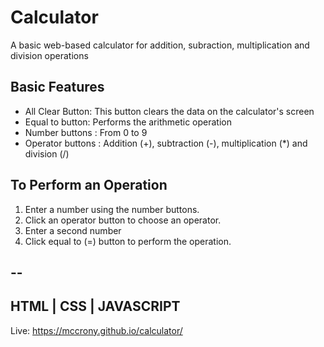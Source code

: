 # Calculator
A basic web-based calculator for addition, subraction, multiplication and division operations

## Basic Features
- All Clear Button: This button clears the data on the calculator's screen
- Equal to button: Performs the arithmetic operation
- Number buttons : From 0 to 9
- Operator buttons : Addition (+), subtraction (-), multiplication (*) and division (/)

## To Perform an Operation
1. Enter a number using the number buttons.
2. Click an operator button to choose an operator.
3. Enter a second number
4. Click equal to (=) button to perform the operation.

## --
## HTML | CSS | JAVASCRIPT

Live: https://mccrony.github.io/calculator/
